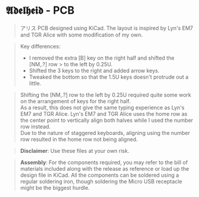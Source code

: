 # 𝕬𝖉𝖊𝖑𝖍𝖊𝖎𝖉 - PCB

>アリス PCB designed using KiCad. The layout is inspired by Lyn's EM7 and TGR Alice with some modification of my own.

> Key differences:
>
> - I removed the extra [B] key on the right half and shifted the [NM,.?] row > to the left by 0.25U.
> - Shifted the 3 keys to the right and added arrow keys.
> - Tweaked the bottom so that the 1.5U keys doesn't protrude out a little.

> Shifting the [NM,.?] row to the left by 0.25U required quite some work on the arrangement of keys for the right half.  
> As a result, this does not give the same typing experience as Lyn's EM7 and TGR Alice.
> Lyn's EM7 and TGR Alice uses the home row as the center point to vertically align both halves while I used the number row instead.  
> Due to the nature of staggered keyboards, aligning using the number row resulted in the home row not being aligned.

> **Disclaimer**: Use these files at your own risk.

> **Assembly**: For the components required, you may refer to the bill of materials included along with the release as reference or load up the design file in KiCad. All the components can be soldered using a regular soldering iron, though soldering the Micro USB receptacle might be the biggest hurdle.

